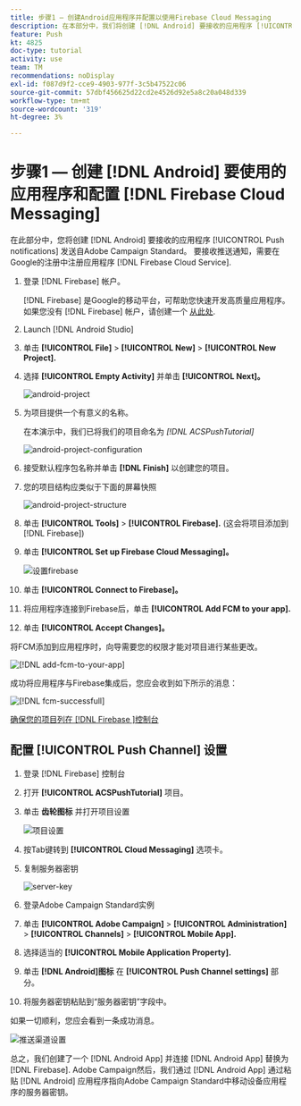 ```yaml
---
title: 步骤1 — 创建Android应用程序并配置以使用Firebase Cloud Messaging
description: 在本部分中，我们将创建 [!DNL Android] 要接收的应用程序 [!UICONTROL Push notifications] 发送自Adobe Campaign Standard。 要接收推送通知，需要在Google的注册中注册应用程序 [!DNL Firebase Cloud Service].
feature: Push
kt: 4825
doc-type: tutorial
activity: use
team: TM
recommendations: noDisplay
exl-id: f087d9f2-cce9-4903-977f-3c5b47522c06
source-git-commit: 57dbf456625d22cd2e4526d92e5a8c20a048d339
workflow-type: tm+mt
source-wordcount: '319'
ht-degree: 3%

---
```


# 步骤1 — 创建 [!DNL Android] 要使用的应用程序和配置 [!DNL Firebase Cloud Messaging]

在此部分中，您将创建 [!DNL Android] 要接收的应用程序 [!UICONTROL Push notifications] 发送自Adobe Campaign Standard。 要接收推送通知，需要在Google的注册中注册应用程序 [!DNL Firebase Cloud Service].

1. 登录 [!DNL Firebase] 帐户。

   [!DNL Firebase] 是Google的移动平台，可帮助您快速开发高质量应用程序。 如果您没有 [!DNL Firebase] 帐户，请创建一个 [从此处](https://firebase.google.com).

2. Launch [!DNL Android Studio]
3. 单击 **[!UICONTROL File]** > **[!UICONTROL New]** > **[!UICONTROL New Project].**
4. 选择 **[!UICONTROL Empty Activity]** 并单击 **[!UICONTROL Next]。**

   ![android-project](assets/android-project.PNG)

5. 为项目提供一个有意义的名称。

   在本演示中，我们已将我们的项目命名为 *[!DNL ACSPushTutorial]*

   ![android-project-configuration](assets/android-project-configuration.PNG)

6. 接受默认程序包名称并单击 **[!DNL Finish]** 以创建您的项目。
7. 您的项目结构应类似于下面的屏幕快照

   ![android-project-structure](assets/android-project-structure.PNG)

8. 单击 **[!UICONTROL Tools]** > **[!UICONTROL Firebase].** (这会将项目添加到 [!DNL Firebase])
9. 单击 **[!UICONTROL Set up Firebase Cloud Messaging]。**

   ![设置firebase](assets/android-project-firebase-messaging.PNG)

10. 单击 **[!UICONTROL Connect to Firebase]。**
11. 将应用程序连接到Firebase后，单击 **[!UICONTROL Add FCM to your app].**
12. 单击 **[!UICONTROL Accept Changes]。**

   将FCM添加到应用程序时，向导需要您的权限才能对项目进行某些更改。

   ![[!DNL add-fcm-to-your-app]](assets/firebase-add-fcm-to-app.PNG)

成功将应用程序与Firebase集成后，您应会收到如下所示的消息：

![[!DNL fcm-successfull]](assets/android-firebase-success.PNG)

[确保您的项目列在 [!DNL Firebase ]控制台](https://console.firebase.google.com/)

## 配置 [!UICONTROL Push Channel] 设置

1. 登录 [!DNL Firebase] 控制台
2. 打开 **[!UICONTROL ACSPushTutorial]** 项目。
3. 单击 **齿轮图标** 并打开项目设置

   ![项目设置](assets/firebase-project-settings.PNG)

4. 按Tab键转到 **[!UICONTROL Cloud Messaging]** 选项卡。
5. 复制服务器密钥

   ![server-key](assets/firebase-server-key.PNG)

6. 登录Adobe Campaign Standard实例
7. 单击 **[!UICONTROL Adobe Campaign]** > **[!UICONTROL Administration]** > **[!UICONTROL Channels]** > **[!UICONTROL Mobile App].**
8. 选择适当的 **[!UICONTROL Mobile Application Property].**
9. 单击 **[!DNL Android]图标** 在 **[!UICONTROL Push Channel settings]** 部分。
10. 将服务器密钥粘贴到“服务器密钥”字段中。

如果一切顺利，您应会看到一条成功消息。

![推送渠道设置](assets/push-channel-settings.PNG)

总之，我们创建了一个 [!DNL Android App] 并连接 [!DNL Android App] 替换为 [!DNL Firebase]. Adobe Campaign然后，我们通过 [!DNL Android App] 通过粘贴 [!DNL Android] 应用程序指向Adobe Campaign Standard中移动设备应用程序的服务器密钥。
